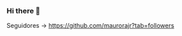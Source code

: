 ### Hi there 👋

<p>Seguidores -&gt; <a title="Followers" href="https://github.com/maurorajr?tab=followers">https://github.com/maurorajr?tab=followers</a></p>

<!--
**maurorajr/maurorajr** is a ✨ _special_ ✨ repository because its `README.md` (this file) appears on your GitHub profile.

Here are some ideas to get you started:

- 🔭 I’m currently working on ...
- 🌱 I’m currently learning ...
- 👯 I’m looking to collaborate on ...
- 🤔 I’m looking for help with ...
- 💬 Ask me about ...
- 📫 How to reach me: ...
- 😄 Pronouns: ...
- ⚡ Fun fact: ...
-->
